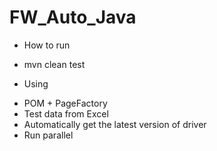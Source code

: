 # FW_Auto_Java

* How to run
- mvn clean test

* Using
- POM + PageFactory
- Test data from Excel
- Automatically get the latest version of driver
- Run parallel
